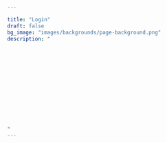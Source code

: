 ```yaml
---

title: "Login"
draft: false
bg_image: "images/backgrounds/page-background.png"
description: "














"
---
```

